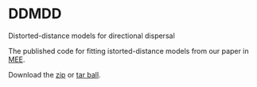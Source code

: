 DDMDD
=====

Distorted-distance models for directional dispersal

The published code for fitting istorted-distance models from 
our paper in [MEE](http://onlinelibrary.wiley.com/doi/10.1111/j.2041-210X.2012.00208.x/abstract).

Download the [zip](https://github.com/MarcoDVisser/DDMDD/zipball/master) 
or [tar ball](https://github.com/MarcoDVisser/DDMDD/tarball/master).

